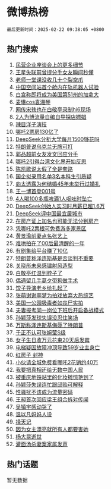 # 微博热榜

`最后更新时间：2025-02-22 09:38:05 +0800`

## 热门搜索

1. [民营企业座谈会上的更多细节](https://m.weibo.cn/search?containerid=100103type%3D1%26t%3D10%26q%3D%23%E6%B0%91%E8%90%A5%E4%BC%81%E4%B8%9A%E5%BA%A7%E8%B0%88%E4%BC%9A%E4%B8%8A%E7%9A%84%E6%9B%B4%E5%A4%9A%E7%BB%86%E8%8A%82%23&stream_entry_id=51&isnewpage=1&extparam=seat%3D1%26cate%3D10103%26filter_type%3Drealtimehot%26pos%3D0%26stream_entry_id%3D51%26c_type%3D51%26q%3D%2523%25E6%25B0%2591%25E8%2590%25A5%25E4%25BC%2581%25E4%25B8%259A%25E5%25BA%25A7%25E8%25B0%2588%25E4%25BC%259A%25E4%25B8%258A%25E7%259A%2584%25E6%259B%25B4%25E5%25A4%259A%25E7%25BB%2586%25E8%258A%2582%2523%26dgr%3D0%26display_time%3D1740188283%26pre_seqid%3D17401882836470208591122)
1. [王星失联前曾提分手女友瞬间秒懂](https://m.weibo.cn/search?containerid=100103type%3D1%26t%3D10%26q%3D%23%E7%8E%8B%E6%98%9F%E5%A4%B1%E8%81%94%E5%89%8D%E6%9B%BE%E6%8F%90%E5%88%86%E6%89%8B%E5%A5%B3%E5%8F%8B%E7%9E%AC%E9%97%B4%E7%A7%92%E6%87%82%23&stream_entry_id=31&isnewpage=1&extparam=seat%3D1%26band_rank%3D1%26lcate%3D5001%26flag%3D1%26filter_type%3Drealtimehot%26c_type%3D31%26q%3D%2523%25E7%258E%258B%25E6%2598%259F%25E5%25A4%25B1%25E8%2581%2594%25E5%2589%258D%25E6%259B%25BE%25E6%258F%2590%25E5%2588%2586%25E6%2589%258B%25E5%25A5%25B3%25E5%258F%258B%25E7%259E%25AC%25E9%2597%25B4%25E7%25A7%2592%25E6%2587%2582%2523%26dgr%3D0%26cate%3D5001%26realpos%3D1%26pos%3D0%26stream_entry_id%3D31%26display_time%3D1740188283%26pre_seqid%3D17401882836470208591122)
1. [老师一堂课没收几十个裂空爪](https://m.weibo.cn/search?containerid=100103type%3D1%26t%3D10%26q%3D%23%E8%80%81%E5%B8%88%E4%B8%80%E5%A0%82%E8%AF%BE%E6%B2%A1%E6%94%B6%E5%87%A0%E5%8D%81%E4%B8%AA%E8%A3%82%E7%A9%BA%E7%88%AA%23&stream_entry_id=31&isnewpage=1&extparam=seat%3D1%26band_rank%3D2%26lcate%3D5001%26flag%3D2%26filter_type%3Drealtimehot%26c_type%3D31%26q%3D%2523%25E8%2580%2581%25E5%25B8%2588%25E4%25B8%2580%25E5%25A0%2582%25E8%25AF%25BE%25E6%25B2%25A1%25E6%2594%25B6%25E5%2587%25A0%25E5%258D%2581%25E4%25B8%25AA%25E8%25A3%2582%25E7%25A9%25BA%25E7%2588%25AA%2523%26dgr%3D0%26cate%3D5001%26realpos%3D2%26pos%3D1%26stream_entry_id%3D31%26display_time%3D1740188283%26pre_seqid%3D17401882836470208591122)
1. [中国空间站首个舱内在轨机器人试验](https://m.weibo.cn/search?containerid=100103type%3D1%26t%3D10%26q%3D%23%E4%B8%AD%E5%9B%BD%E7%A9%BA%E9%97%B4%E7%AB%99%E9%A6%96%E4%B8%AA%E8%88%B1%E5%86%85%E5%9C%A8%E8%BD%A8%E6%9C%BA%E5%99%A8%E4%BA%BA%E8%AF%95%E9%AA%8C%23&stream_entry_id=31&isnewpage=1&extparam=seat%3D1%26band_rank%3D3%26lcate%3D5001%26flag%3D0%26filter_type%3Drealtimehot%26c_type%3D31%26q%3D%2523%25E4%25B8%25AD%25E5%259B%25BD%25E7%25A9%25BA%25E9%2597%25B4%25E7%25AB%2599%25E9%25A6%2596%25E4%25B8%25AA%25E8%2588%25B1%25E5%2586%2585%25E5%259C%25A8%25E8%25BD%25A8%25E6%259C%25BA%25E5%2599%25A8%25E4%25BA%25BA%25E8%25AF%2595%25E9%25AA%258C%2523%26dgr%3D0%26cate%3D5001%26realpos%3D3%26pos%3D2%26stream_entry_id%3D31%26display_time%3D1740188283%26pre_seqid%3D17401882836470208591122)
1. [白宫称即将成为美国第51州的加拿大](https://m.weibo.cn/search?containerid=100103type%3D1%26t%3D10%26q%3D%23%E7%99%BD%E5%AE%AB%E7%A7%B0%E5%8D%B3%E5%B0%86%E6%88%90%E4%B8%BA%E7%BE%8E%E5%9B%BD%E7%AC%AC51%E5%B7%9E%E7%9A%84%E5%8A%A0%E6%8B%BF%E5%A4%A7%23&stream_entry_id=31&isnewpage=1&extparam=seat%3D1%26band_rank%3D4%26lcate%3D5001%26flag%3D1%26filter_type%3Drealtimehot%26c_type%3D31%26q%3D%2523%25E7%2599%25BD%25E5%25AE%25AB%25E7%25A7%25B0%25E5%258D%25B3%25E5%25B0%2586%25E6%2588%2590%25E4%25B8%25BA%25E7%25BE%258E%25E5%259B%25BD%25E7%25AC%25AC51%25E5%25B7%259E%25E7%259A%2584%25E5%258A%25A0%25E6%258B%25BF%25E5%25A4%25A7%2523%26dgr%3D0%26cate%3D5001%26realpos%3D4%26pos%3D3%26stream_entry_id%3D31%26display_time%3D1740188283%26pre_seqid%3D17401882836470208591122)
1. [麦琳cos袁湘琴](https://m.weibo.cn/search?containerid=100103type%3D1%26t%3D10%26q%3D%23%E9%BA%A6%E7%90%B3cos%E8%A2%81%E6%B9%98%E7%90%B4%23&stream_entry_id=31&isnewpage=1&extparam=seat%3D1%26band_rank%3D5%26lcate%3D5001%26flag%3D1%26filter_type%3Drealtimehot%26c_type%3D31%26q%3D%2523%25E9%25BA%25A6%25E7%2590%25B3cos%25E8%25A2%2581%25E6%25B9%2598%25E7%2590%25B4%2523%26dgr%3D0%26cate%3D5001%26realpos%3D5%26pos%3D4%26stream_entry_id%3D31%26display_time%3D1740188283%26pre_seqid%3D17401882836470208591122)
1. [网传宋轶也在白敬亭录制hi6现场](https://m.weibo.cn/search?containerid=100103type%3D1%26t%3D10%26q%3D%23%E7%BD%91%E4%BC%A0%E5%AE%8B%E8%BD%B6%E4%B9%9F%E5%9C%A8%E7%99%BD%E6%95%AC%E4%BA%AD%E5%BD%95%E5%88%B6hi6%E7%8E%B0%E5%9C%BA%23&stream_entry_id=31&isnewpage=1&extparam=seat%3D1%26band_rank%3D6%26lcate%3D5001%26flag%3D1%26filter_type%3Drealtimehot%26c_type%3D31%26q%3D%2523%25E7%25BD%2591%25E4%25BC%25A0%25E5%25AE%258B%25E8%25BD%25B6%25E4%25B9%259F%25E5%259C%25A8%25E7%2599%25BD%25E6%2595%25AC%25E4%25BA%25AD%25E5%25BD%2595%25E5%2588%25B6hi6%25E7%258E%25B0%25E5%259C%25BA%2523%26dgr%3D0%26cate%3D5001%26realpos%3D6%26pos%3D5%26stream_entry_id%3D31%26display_time%3D1740188283%26pre_seqid%3D17401882836470208591122)
1. [2人为博流量自编自导探店嫖娼](https://m.weibo.cn/search?containerid=100103type%3D1%26t%3D10%26q%3D%232%E4%BA%BA%E4%B8%BA%E5%8D%9A%E6%B5%81%E9%87%8F%E8%87%AA%E7%BC%96%E8%87%AA%E5%AF%BC%E6%8E%A2%E5%BA%97%E5%AB%96%E5%A8%BC%23&stream_entry_id=31&isnewpage=1&extparam=seat%3D1%26band_rank%3D7%26lcate%3D5001%26filter_type%3Drealtimehot%26is_ad_pos%3D1%26c_type%3D31%26q%3D%25232%25E4%25BA%25BA%25E4%25B8%25BA%25E5%258D%259A%25E6%25B5%2581%25E9%2587%258F%25E8%2587%25AA%25E7%25BC%2596%25E8%2587%25AA%25E5%25AF%25BC%25E6%258E%25A2%25E5%25BA%2597%25E5%25AB%2596%25E5%25A8%25BC%2523%26dgr%3D0%26cate%3D5001%26adid%3D276412%26pos%3D6%26stream_entry_id%3D31%26display_time%3D1740188283%26pre_seqid%3D17401882836470208591122)
1. [辣目洋子演技](https://m.weibo.cn/search?containerid=100103type%3D1%26t%3D10%26q%3D%E8%BE%A3%E7%9B%AE%E6%B4%8B%E5%AD%90%E6%BC%94%E6%8A%80&stream_entry_id=31&isnewpage=1&extparam=seat%3D1%26band_rank%3D7%26lcate%3D5001%26flag%3D0%26filter_type%3Drealtimehot%26c_type%3D31%26q%3D%25E8%25BE%25A3%25E7%259B%25AE%25E6%25B4%258B%25E5%25AD%2590%25E6%25BC%2594%25E6%258A%2580%26dgr%3D0%26cate%3D5001%26realpos%3D7%26pos%3D7%26stream_entry_id%3D31%26display_time%3D1740188283%26pre_seqid%3D17401882836470208591122)
1. [哪吒2票房130亿了](https://m.weibo.cn/search?containerid=100103type%3D1%26t%3D10%26q%3D%23%E5%93%AA%E5%90%922%E7%A5%A8%E6%88%BF130%E4%BA%BF%E4%BA%86%23&stream_entry_id=31&isnewpage=1&extparam=seat%3D1%26band_rank%3D8%26lcate%3D5001%26flag%3D1%26filter_type%3Drealtimehot%26c_type%3D31%26q%3D%2523%25E5%2593%25AA%25E5%2590%25922%25E7%25A5%25A8%25E6%2588%25BF130%25E4%25BA%25BF%25E4%25BA%2586%2523%26dgr%3D0%26cate%3D5001%26realpos%3D8%26pos%3D8%26stream_entry_id%3D31%26display_time%3D1740188283%26pre_seqid%3D17401882836470208591122)
1. [DeepSeek分析大学每月1500够花吗](https://m.weibo.cn/search?containerid=100103type%3D1%26t%3D10%26q%3D%23DeepSeek%E5%88%86%E6%9E%90%E5%A4%A7%E5%AD%A6%E6%AF%8F%E6%9C%881500%E5%A4%9F%E8%8A%B1%E5%90%97%23&stream_entry_id=31&isnewpage=1&extparam=seat%3D1%26band_rank%3D9%26lcate%3D5001%26flag%3D0%26filter_type%3Drealtimehot%26c_type%3D31%26q%3D%2523DeepSeek%25E5%2588%2586%25E6%259E%2590%25E5%25A4%25A7%25E5%25AD%25A6%25E6%25AF%258F%25E6%259C%25881500%25E5%25A4%259F%25E8%258A%25B1%25E5%2590%2597%2523%26dgr%3D0%26cate%3D5001%26realpos%3D9%26pos%3D9%26stream_entry_id%3D31%26display_time%3D1740188283%26pre_seqid%3D17401882836470208591122)
1. [特朗普说乌克兰无牌可打](https://m.weibo.cn/search?containerid=100103type%3D1%26t%3D10%26q%3D%23%E7%89%B9%E6%9C%97%E6%99%AE%E8%AF%B4%E4%B9%8C%E5%85%8B%E5%85%B0%E6%97%A0%E7%89%8C%E5%8F%AF%E6%89%93%23&stream_entry_id=31&isnewpage=1&extparam=seat%3D1%26band_rank%3D10%26lcate%3D5001%26flag%3D1%26filter_type%3Drealtimehot%26c_type%3D31%26q%3D%2523%25E7%2589%25B9%25E6%259C%2597%25E6%2599%25AE%25E8%25AF%25B4%25E4%25B9%258C%25E5%2585%258B%25E5%2585%25B0%25E6%2597%25A0%25E7%2589%258C%25E5%258F%25AF%25E6%2589%2593%2523%26dgr%3D0%26cate%3D5001%26realpos%3D10%26pos%3D10%26stream_entry_id%3D31%26display_time%3D1740188283%26pre_seqid%3D17401882836470208591122)
1. [郭品超前女友发文回应分手](https://m.weibo.cn/search?containerid=100103type%3D1%26t%3D10%26q%3D%23%E9%83%AD%E5%93%81%E8%B6%85%E5%89%8D%E5%A5%B3%E5%8F%8B%E5%8F%91%E6%96%87%E5%9B%9E%E5%BA%94%E5%88%86%E6%89%8B%23&stream_entry_id=31&isnewpage=1&extparam=seat%3D1%26band_rank%3D11%26lcate%3D5001%26flag%3D1%26filter_type%3Drealtimehot%26c_type%3D31%26q%3D%2523%25E9%2583%25AD%25E5%2593%2581%25E8%25B6%2585%25E5%2589%258D%25E5%25A5%25B3%25E5%258F%258B%25E5%258F%2591%25E6%2596%2587%25E5%259B%259E%25E5%25BA%2594%25E5%2588%2586%25E6%2589%258B%2523%26dgr%3D0%26cate%3D5001%26realpos%3D11%26pos%3D11%26stream_entry_id%3D31%26display_time%3D1740188283%26pre_seqid%3D17401882836470208591122)
1. [哪吒2引得台湾文化界开始反思](https://m.weibo.cn/search?containerid=100103type%3D1%26t%3D10%26q%3D%23%E5%93%AA%E5%90%922%E5%BC%95%E5%BE%97%E5%8F%B0%E6%B9%BE%E6%96%87%E5%8C%96%E7%95%8C%E5%BC%80%E5%A7%8B%E5%8F%8D%E6%80%9D%23&stream_entry_id=31&isnewpage=1&extparam=seat%3D1%26band_rank%3D12%26lcate%3D5001%26flag%3D0%26filter_type%3Drealtimehot%26c_type%3D31%26q%3D%2523%25E5%2593%25AA%25E5%2590%25922%25E5%25BC%2595%25E5%25BE%2597%25E5%258F%25B0%25E6%25B9%25BE%25E6%2596%2587%25E5%258C%2596%25E7%2595%258C%25E5%25BC%2580%25E5%25A7%258B%25E5%258F%258D%25E6%2580%259D%2523%26dgr%3D0%26cate%3D5001%26realpos%3D12%26pos%3D12%26stream_entry_id%3D31%26display_time%3D1740188283%26pre_seqid%3D17401882836470208591122)
1. [陈凯歌说太假了全是套路](https://m.weibo.cn/search?containerid=100103type%3D1%26t%3D10%26q%3D%E9%99%88%E5%87%AF%E6%AD%8C%E8%AF%B4%E5%A4%AA%E5%81%87%E4%BA%86%E5%85%A8%E6%98%AF%E5%A5%97%E8%B7%AF&stream_entry_id=31&isnewpage=1&extparam=seat%3D1%26band_rank%3D13%26lcate%3D5001%26flag%3D2%26filter_type%3Drealtimehot%26c_type%3D31%26q%3D%25E9%2599%2588%25E5%2587%25AF%25E6%25AD%258C%25E8%25AF%25B4%25E5%25A4%25AA%25E5%2581%2587%25E4%25BA%2586%25E5%2585%25A8%25E6%2598%25AF%25E5%25A5%2597%25E8%25B7%25AF%26dgr%3D0%26cate%3D5001%26realpos%3D13%26pos%3D13%26stream_entry_id%3D31%26display_time%3D1740188283%26pre_seqid%3D17401882836470208591122)
1. [国企拟录用名单3名本科生引质疑](https://m.weibo.cn/search?containerid=100103type%3D1%26t%3D10%26q%3D%23%E5%9B%BD%E4%BC%81%E6%8B%9F%E5%BD%95%E7%94%A8%E5%90%8D%E5%8D%953%E5%90%8D%E6%9C%AC%E7%A7%91%E7%94%9F%E5%BC%95%E8%B4%A8%E7%96%91%23&stream_entry_id=31&isnewpage=1&extparam=seat%3D1%26band_rank%3D14%26lcate%3D5001%26flag%3D0%26filter_type%3Drealtimehot%26c_type%3D31%26q%3D%2523%25E5%259B%25BD%25E4%25BC%2581%25E6%258B%259F%25E5%25BD%2595%25E7%2594%25A8%25E5%2590%258D%25E5%258D%25953%25E5%2590%258D%25E6%259C%25AC%25E7%25A7%2591%25E7%2594%259F%25E5%25BC%2595%25E8%25B4%25A8%25E7%2596%2591%2523%26dgr%3D0%26cate%3D5001%26realpos%3D14%26pos%3D14%26stream_entry_id%3D31%26display_time%3D1740188283%26pre_seqid%3D17401882836470208591122)
1. [向太透露为何结婚45年未举行过婚礼](https://m.weibo.cn/search?containerid=100103type%3D1%26t%3D10%26q%3D%23%E5%90%91%E5%A4%AA%E9%80%8F%E9%9C%B2%E4%B8%BA%E4%BD%95%E7%BB%93%E5%A9%9A45%E5%B9%B4%E6%9C%AA%E4%B8%BE%E8%A1%8C%E8%BF%87%E5%A9%9A%E7%A4%BC%23&stream_entry_id=31&isnewpage=1&extparam=seat%3D1%26band_rank%3D15%26lcate%3D5001%26flag%3D1%26filter_type%3Drealtimehot%26c_type%3D31%26q%3D%2523%25E5%2590%2591%25E5%25A4%25AA%25E9%2580%258F%25E9%259C%25B2%25E4%25B8%25BA%25E4%25BD%2595%25E7%25BB%2593%25E5%25A9%259A45%25E5%25B9%25B4%25E6%259C%25AA%25E4%25B8%25BE%25E8%25A1%258C%25E8%25BF%2587%25E5%25A9%259A%25E7%25A4%25BC%2523%26dgr%3D0%26cate%3D5001%26realpos%3D15%26pos%3D15%26stream_entry_id%3D31%26display_time%3D1740188283%26pre_seqid%3D17401882836470208591122)
1. [王一博首登001号](https://m.weibo.cn/search?containerid=100103type%3D1%26t%3D10%26q%3D%23%E7%8E%8B%E4%B8%80%E5%8D%9A%E9%A6%96%E7%99%BB001%E5%8F%B7%23&stream_entry_id=31&isnewpage=1&extparam=seat%3D1%26band_rank%3D16%26lcate%3D5001%26flag%3D1%26filter_type%3Drealtimehot%26c_type%3D31%26q%3D%2523%25E7%258E%258B%25E4%25B8%2580%25E5%258D%259A%25E9%25A6%2596%25E7%2599%25BB001%25E5%258F%25B7%2523%26dgr%3D0%26cate%3D5001%26realpos%3D16%26pos%3D16%26stream_entry_id%3D31%26display_time%3D1740188283%26pre_seqid%3D17401882836470208591122)
1. [4人喝100多瓶啤酒1人呕吐时坠亡](https://m.weibo.cn/search?containerid=100103type%3D1%26t%3D10%26q%3D%234%E4%BA%BA%E5%96%9D100%E5%A4%9A%E7%93%B6%E5%95%A4%E9%85%921%E4%BA%BA%E5%91%95%E5%90%90%E6%97%B6%E5%9D%A0%E4%BA%A1%23&stream_entry_id=31&isnewpage=1&extparam=seat%3D1%26band_rank%3D17%26lcate%3D5001%26flag%3D0%26filter_type%3Drealtimehot%26c_type%3D31%26q%3D%25234%25E4%25BA%25BA%25E5%2596%259D100%25E5%25A4%259A%25E7%2593%25B6%25E5%2595%25A4%25E9%2585%25921%25E4%25BA%25BA%25E5%2591%2595%25E5%2590%2590%25E6%2597%25B6%25E5%259D%25A0%25E4%25BA%25A1%2523%26dgr%3D0%26cate%3D5001%26realpos%3D17%26pos%3D17%26stream_entry_id%3D31%26display_time%3D1740188283%26pre_seqid%3D17401882836470208591122)
1. [DeepSeek创始人实习时月薪已超1.6万](https://m.weibo.cn/search?containerid=100103type%3D1%26t%3D10%26q%3D%23DeepSeek%E5%88%9B%E5%A7%8B%E4%BA%BA%E5%AE%9E%E4%B9%A0%E6%97%B6%E6%9C%88%E8%96%AA%E5%B7%B2%E8%B6%851.6%E4%B8%87%23&stream_entry_id=31&isnewpage=1&extparam=seat%3D1%26band_rank%3D18%26lcate%3D5001%26flag%3D1%26filter_type%3Drealtimehot%26c_type%3D31%26q%3D%2523DeepSeek%25E5%2588%259B%25E5%25A7%258B%25E4%25BA%25BA%25E5%25AE%259E%25E4%25B9%25A0%25E6%2597%25B6%25E6%259C%2588%25E8%2596%25AA%25E5%25B7%25B2%25E8%25B6%25851.6%25E4%25B8%2587%2523%26dgr%3D0%26cate%3D5001%26realpos%3D18%26pos%3D18%26stream_entry_id%3D31%26display_time%3D1740188283%26pre_seqid%3D17401882836470208591122)
1. [DeepSeek评中国最宜居城市](https://m.weibo.cn/search?containerid=100103type%3D1%26t%3D10%26q%3D%23DeepSeek%E8%AF%84%E4%B8%AD%E5%9B%BD%E6%9C%80%E5%AE%9C%E5%B1%85%E5%9F%8E%E5%B8%82%23&stream_entry_id=31&isnewpage=1&extparam=seat%3D1%26band_rank%3D19%26lcate%3D5001%26flag%3D0%26filter_type%3Drealtimehot%26c_type%3D31%26q%3D%2523DeepSeek%25E8%25AF%2584%25E4%25B8%25AD%25E5%259B%25BD%25E6%259C%2580%25E5%25AE%259C%25E5%25B1%2585%25E5%259F%258E%25E5%25B8%2582%2523%26dgr%3D0%26cate%3D5001%26realpos%3D19%26pos%3D19%26stream_entry_id%3D31%26display_time%3D1740188283%26pre_seqid%3D17401882836470208591122)
1. [在房产证上加名也可能无法分到房产](https://m.weibo.cn/search?containerid=100103type%3D1%26t%3D10%26q%3D%23%E5%9C%A8%E6%88%BF%E4%BA%A7%E8%AF%81%E4%B8%8A%E5%8A%A0%E5%90%8D%E4%B9%9F%E5%8F%AF%E8%83%BD%E6%97%A0%E6%B3%95%E5%88%86%E5%88%B0%E6%88%BF%E4%BA%A7%23&stream_entry_id=31&isnewpage=1&extparam=seat%3D1%26band_rank%3D20%26lcate%3D5001%26flag%3D0%26filter_type%3Drealtimehot%26c_type%3D31%26q%3D%2523%25E5%259C%25A8%25E6%2588%25BF%25E4%25BA%25A7%25E8%25AF%2581%25E4%25B8%258A%25E5%258A%25A0%25E5%2590%258D%25E4%25B9%259F%25E5%258F%25AF%25E8%2583%25BD%25E6%2597%25A0%25E6%25B3%2595%25E5%2588%2586%25E5%2588%25B0%25E6%2588%25BF%25E4%25BA%25A7%2523%26dgr%3D0%26cate%3D5001%26realpos%3D20%26pos%3D20%26stream_entry_id%3D31%26display_time%3D1740188283%26pre_seqid%3D17401882836470208591122)
1. [凭哪吒2票根可免费游多家景区](https://m.weibo.cn/search?containerid=100103type%3D1%26t%3D10%26q%3D%23%E5%87%AD%E5%93%AA%E5%90%922%E7%A5%A8%E6%A0%B9%E5%8F%AF%E5%85%8D%E8%B4%B9%E6%B8%B8%E5%A4%9A%E5%AE%B6%E6%99%AF%E5%8C%BA%23&stream_entry_id=31&isnewpage=1&extparam=seat%3D1%26band_rank%3D21%26lcate%3D5001%26flag%3D0%26filter_type%3Drealtimehot%26c_type%3D31%26q%3D%2523%25E5%2587%25AD%25E5%2593%25AA%25E5%2590%25922%25E7%25A5%25A8%25E6%25A0%25B9%25E5%258F%25AF%25E5%2585%258D%25E8%25B4%25B9%25E6%25B8%25B8%25E5%25A4%259A%25E5%25AE%25B6%25E6%2599%25AF%25E5%258C%25BA%2523%26dgr%3D0%26cate%3D5001%26realpos%3D21%26pos%3D21%26stream_entry_id%3D31%26display_time%3D1740188283%26pre_seqid%3D17401882836470208591122)
1. [黄景瑜前妻点名张艺上](https://m.weibo.cn/search?containerid=100103type%3D1%26t%3D10%26q%3D%23%E9%BB%84%E6%99%AF%E7%91%9C%E5%89%8D%E5%A6%BB%E7%82%B9%E5%90%8D%E5%BC%A0%E8%89%BA%E4%B8%8A%23&stream_entry_id=31&isnewpage=1&extparam=seat%3D1%26band_rank%3D22%26lcate%3D5001%26flag%3D0%26filter_type%3Drealtimehot%26c_type%3D31%26q%3D%2523%25E9%25BB%2584%25E6%2599%25AF%25E7%2591%259C%25E5%2589%258D%25E5%25A6%25BB%25E7%2582%25B9%25E5%2590%258D%25E5%25BC%25A0%25E8%2589%25BA%25E4%25B8%258A%2523%26dgr%3D0%26cate%3D5001%26realpos%3D22%26pos%3D22%26stream_entry_id%3D31%26display_time%3D1740188283%26pre_seqid%3D17401882836470208591122)
1. [难哄拍在了00后最清醒的一年](https://m.weibo.cn/search?containerid=100103type%3D1%26t%3D10%26q%3D%E9%9A%BE%E5%93%84%E6%8B%8D%E5%9C%A8%E4%BA%8600%E5%90%8E%E6%9C%80%E6%B8%85%E9%86%92%E7%9A%84%E4%B8%80%E5%B9%B4&stream_entry_id=31&isnewpage=1&extparam=seat%3D1%26band_rank%3D23%26lcate%3D5001%26flag%3D0%26filter_type%3Drealtimehot%26c_type%3D31%26q%3D%25E9%259A%25BE%25E5%2593%2584%25E6%258B%258D%25E5%259C%25A8%25E4%25BA%258600%25E5%2590%258E%25E6%259C%2580%25E6%25B8%2585%25E9%2586%2592%25E7%259A%2584%25E4%25B8%2580%25E5%25B9%25B4%26dgr%3D0%26cate%3D5001%26realpos%3D23%26pos%3D23%26stream_entry_id%3D31%26display_time%3D1740188283%26pre_seqid%3D17401882836470208591122)
1. [有剧集给平台赚了10亿](https://m.weibo.cn/search?containerid=100103type%3D1%26t%3D10%26q%3D%23%E6%9C%89%E5%89%A7%E9%9B%86%E7%BB%99%E5%B9%B3%E5%8F%B0%E8%B5%9A%E4%BA%8610%E4%BA%BF%23&stream_entry_id=31&isnewpage=1&extparam=seat%3D1%26band_rank%3D24%26lcate%3D5001%26flag%3D1%26filter_type%3Drealtimehot%26c_type%3D31%26q%3D%2523%25E6%259C%2589%25E5%2589%25A7%25E9%259B%2586%25E7%25BB%2599%25E5%25B9%25B3%25E5%258F%25B0%25E8%25B5%259A%25E4%25BA%258610%25E4%25BA%25BF%2523%26dgr%3D0%26cate%3D5001%26realpos%3D24%26pos%3D24%26stream_entry_id%3D31%26display_time%3D1740188283%26pre_seqid%3D17401882836470208591122)
1. [特朗普称泽连斯基是否谈判不重要](https://m.weibo.cn/search?containerid=100103type%3D1%26t%3D10%26q%3D%23%E7%89%B9%E6%9C%97%E6%99%AE%E7%A7%B0%E6%B3%BD%E8%BF%9E%E6%96%AF%E5%9F%BA%E6%98%AF%E5%90%A6%E8%B0%88%E5%88%A4%E4%B8%8D%E9%87%8D%E8%A6%81%23&stream_entry_id=31&isnewpage=1&extparam=seat%3D1%26band_rank%3D25%26lcate%3D5001%26flag%3D1%26filter_type%3Drealtimehot%26c_type%3D31%26q%3D%2523%25E7%2589%25B9%25E6%259C%2597%25E6%2599%25AE%25E7%25A7%25B0%25E6%25B3%25BD%25E8%25BF%259E%25E6%2596%25AF%25E5%259F%25BA%25E6%2598%25AF%25E5%2590%25A6%25E8%25B0%2588%25E5%2588%25A4%25E4%25B8%258D%25E9%2587%258D%25E8%25A6%2581%2523%26dgr%3D0%26cate%3D5001%26realpos%3D25%26pos%3D25%26stream_entry_id%3D31%26display_time%3D1740188283%26pre_seqid%3D17401882836470208591122)
1. [关晓彤未来感镭射风造型](https://m.weibo.cn/search?containerid=100103type%3D1%26t%3D10%26q%3D%23%E5%85%B3%E6%99%93%E5%BD%A4%E6%9C%AA%E6%9D%A5%E6%84%9F%E9%95%AD%E5%B0%84%E9%A3%8E%E9%80%A0%E5%9E%8B%23&stream_entry_id=31&isnewpage=1&extparam=seat%3D1%26band_rank%3D26%26lcate%3D5001%26flag%3D0%26filter_type%3Drealtimehot%26c_type%3D31%26q%3D%2523%25E5%2585%25B3%25E6%2599%2593%25E5%25BD%25A4%25E6%259C%25AA%25E6%259D%25A5%25E6%2584%259F%25E9%2595%25AD%25E5%25B0%2584%25E9%25A3%258E%25E9%2580%25A0%25E5%259E%258B%2523%26dgr%3D0%26cate%3D5001%26realpos%3D26%26pos%3D26%26stream_entry_id%3D31%26display_time%3D1740188283%26pre_seqid%3D17401882836470208591122)
1. [白敬亭红温到脖子了](https://m.weibo.cn/search?containerid=100103type%3D1%26t%3D10%26q%3D%E7%99%BD%E6%95%AC%E4%BA%AD%E7%BA%A2%E6%B8%A9%E5%88%B0%E8%84%96%E5%AD%90%E4%BA%86&stream_entry_id=31&isnewpage=1&extparam=seat%3D1%26band_rank%3D27%26lcate%3D5001%26flag%3D0%26filter_type%3Drealtimehot%26c_type%3D31%26q%3D%25E7%2599%25BD%25E6%2595%25AC%25E4%25BA%25AD%25E7%25BA%25A2%25E6%25B8%25A9%25E5%2588%25B0%25E8%2584%2596%25E5%25AD%2590%25E4%25BA%2586%26dgr%3D0%26cate%3D5001%26realpos%3D27%26pos%3D27%26stream_entry_id%3D31%26display_time%3D1740188283%26pre_seqid%3D17401882836470208591122)
1. [偶遇留几手葛夕带狗做手术](https://m.weibo.cn/search?containerid=100103type%3D1%26t%3D10%26q%3D%23%E5%81%B6%E9%81%87%E7%95%99%E5%87%A0%E6%89%8B%E8%91%9B%E5%A4%95%E5%B8%A6%E7%8B%97%E5%81%9A%E6%89%8B%E6%9C%AF%23&stream_entry_id=31&isnewpage=1&extparam=seat%3D1%26band_rank%3D28%26lcate%3D5001%26flag%3D0%26filter_type%3Drealtimehot%26c_type%3D31%26q%3D%2523%25E5%2581%25B6%25E9%2581%2587%25E7%2595%2599%25E5%2587%25A0%25E6%2589%258B%25E8%2591%259B%25E5%25A4%2595%25E5%25B8%25A6%25E7%258B%2597%25E5%2581%259A%25E6%2589%258B%25E6%259C%25AF%2523%26dgr%3D0%26cate%3D5001%26realpos%3D28%26pos%3D28%26stream_entry_id%3D31%26display_time%3D1740188283%26pre_seqid%3D17401882836470208591122)
1. [饺子导演老乡给扎起了](https://m.weibo.cn/search?containerid=100103type%3D1%26t%3D10%26q%3D%23%E9%A5%BA%E5%AD%90%E5%AF%BC%E6%BC%94%E8%80%81%E4%B9%A1%E7%BB%99%E6%89%8E%E8%B5%B7%E4%BA%86%23&stream_entry_id=31&isnewpage=1&extparam=seat%3D1%26band_rank%3D29%26lcate%3D5001%26flag%3D1%26filter_type%3Drealtimehot%26c_type%3D31%26q%3D%2523%25E9%25A5%25BA%25E5%25AD%2590%25E5%25AF%25BC%25E6%25BC%2594%25E8%2580%2581%25E4%25B9%25A1%25E7%25BB%2599%25E6%2589%258E%25E8%25B5%25B7%25E4%25BA%2586%2523%26dgr%3D0%26cate%3D5001%26realpos%3D29%26pos%3D29%26stream_entry_id%3D31%26display_time%3D1740188283%26pre_seqid%3D17401882836470208591122)
1. [张萌谢谢李梦为拍戏放弃大热综艺](https://m.weibo.cn/search?containerid=100103type%3D1%26t%3D10%26q%3D%23%E5%BC%A0%E8%90%8C%E8%B0%A2%E8%B0%A2%E6%9D%8E%E6%A2%A6%E4%B8%BA%E6%8B%8D%E6%88%8F%E6%94%BE%E5%BC%83%E5%A4%A7%E7%83%AD%E7%BB%BC%E8%89%BA%23&stream_entry_id=31&isnewpage=1&extparam=seat%3D1%26band_rank%3D30%26lcate%3D5001%26flag%3D1%26filter_type%3Drealtimehot%26c_type%3D31%26q%3D%2523%25E5%25BC%25A0%25E8%2590%258C%25E8%25B0%25A2%25E8%25B0%25A2%25E6%259D%258E%25E6%25A2%25A6%25E4%25B8%25BA%25E6%258B%258D%25E6%2588%258F%25E6%2594%25BE%25E5%25BC%2583%25E5%25A4%25A7%25E7%2583%25AD%25E7%25BB%25BC%25E8%2589%25BA%2523%26dgr%3D0%26cate%3D5001%26realpos%3D30%26pos%3D30%26stream_entry_id%3D31%26display_time%3D1740188283%26pre_seqid%3D17401882836470208591122)
1. [美国一公园吸毒者如丧尸实拍](https://m.weibo.cn/search?containerid=100103type%3D1%26t%3D10%26q%3D%23%E7%BE%8E%E5%9B%BD%E4%B8%80%E5%85%AC%E5%9B%AD%E5%90%B8%E6%AF%92%E8%80%85%E5%A6%82%E4%B8%A7%E5%B0%B8%E5%AE%9E%E6%8B%8D%23&stream_entry_id=31&isnewpage=1&extparam=seat%3D1%26band_rank%3D31%26lcate%3D5001%26flag%3D1%26filter_type%3Drealtimehot%26c_type%3D31%26q%3D%2523%25E7%25BE%258E%25E5%259B%25BD%25E4%25B8%2580%25E5%2585%25AC%25E5%259B%25AD%25E5%2590%25B8%25E6%25AF%2592%25E8%2580%2585%25E5%25A6%2582%25E4%25B8%25A7%25E5%25B0%25B8%25E5%25AE%259E%25E6%258B%258D%2523%26dgr%3D0%26cate%3D5001%26realpos%3D31%26pos%3D31%26stream_entry_id%3D31%26display_time%3D1740188283%26pre_seqid%3D17401882836470208591122)
1. [夫妻报考同一岗位下班后开启备战模式](https://m.weibo.cn/search?containerid=100103type%3D1%26t%3D10%26q%3D%23%E5%A4%AB%E5%A6%BB%E6%8A%A5%E8%80%83%E5%90%8C%E4%B8%80%E5%B2%97%E4%BD%8D%E4%B8%8B%E7%8F%AD%E5%90%8E%E5%BC%80%E5%90%AF%E5%A4%87%E6%88%98%E6%A8%A1%E5%BC%8F%23&stream_entry_id=31&isnewpage=1&extparam=seat%3D1%26band_rank%3D32%26lcate%3D5001%26flag%3D1%26filter_type%3Drealtimehot%26c_type%3D31%26q%3D%2523%25E5%25A4%25AB%25E5%25A6%25BB%25E6%258A%25A5%25E8%2580%2583%25E5%2590%258C%25E4%25B8%2580%25E5%25B2%2597%25E4%25BD%258D%25E4%25B8%258B%25E7%258F%25AD%25E5%2590%258E%25E5%25BC%2580%25E5%2590%25AF%25E5%25A4%2587%25E6%2588%2598%25E6%25A8%25A1%25E5%25BC%258F%2523%26dgr%3D0%26cate%3D5001%26realpos%3D32%26pos%3D32%26stream_entry_id%3D31%26display_time%3D1740188283%26pre_seqid%3D17401882836470208591122)
1. [孙颖莎发球失误没忍住笑场](https://m.weibo.cn/search?containerid=100103type%3D1%26t%3D10%26q%3D%23%E5%AD%99%E9%A2%96%E8%8E%8E%E5%8F%91%E7%90%83%E5%A4%B1%E8%AF%AF%E6%B2%A1%E5%BF%8D%E4%BD%8F%E7%AC%91%E5%9C%BA%23&stream_entry_id=31&isnewpage=1&extparam=seat%3D1%26band_rank%3D33%26lcate%3D5001%26flag%3D0%26filter_type%3Drealtimehot%26c_type%3D31%26q%3D%2523%25E5%25AD%2599%25E9%25A2%2596%25E8%258E%258E%25E5%258F%2591%25E7%2590%2583%25E5%25A4%25B1%25E8%25AF%25AF%25E6%25B2%25A1%25E5%25BF%258D%25E4%25BD%258F%25E7%25AC%2591%25E5%259C%25BA%2523%26dgr%3D0%26cate%3D5001%26realpos%3D33%26pos%3D33%26stream_entry_id%3D31%26display_time%3D1740188283%26pre_seqid%3D17401882836470208591122)
1. [万斯称泽连斯基侮辱了特朗普](https://m.weibo.cn/search?containerid=100103type%3D1%26t%3D10%26q%3D%23%E4%B8%87%E6%96%AF%E7%A7%B0%E6%B3%BD%E8%BF%9E%E6%96%AF%E5%9F%BA%E4%BE%AE%E8%BE%B1%E4%BA%86%E7%89%B9%E6%9C%97%E6%99%AE%23&stream_entry_id=31&isnewpage=1&extparam=seat%3D1%26band_rank%3D34%26lcate%3D5001%26flag%3D0%26filter_type%3Drealtimehot%26c_type%3D31%26q%3D%2523%25E4%25B8%2587%25E6%2596%25AF%25E7%25A7%25B0%25E6%25B3%25BD%25E8%25BF%259E%25E6%2596%25AF%25E5%259F%25BA%25E4%25BE%25AE%25E8%25BE%25B1%25E4%25BA%2586%25E7%2589%25B9%25E6%259C%2597%25E6%2599%25AE%2523%26dgr%3D0%26cate%3D5001%26realpos%3D34%26pos%3D34%26stream_entry_id%3D31%26display_time%3D1740188283%26pre_seqid%3D17401882836470208591122)
1. [于正不认可张婉莹S级](https://m.weibo.cn/search?containerid=100103type%3D1%26t%3D10%26q%3D%23%E4%BA%8E%E6%AD%A3%E4%B8%8D%E8%AE%A4%E5%8F%AF%E5%BC%A0%E5%A9%89%E8%8E%B9S%E7%BA%A7%23&stream_entry_id=31&isnewpage=1&extparam=seat%3D1%26band_rank%3D35%26lcate%3D5001%26flag%3D0%26filter_type%3Drealtimehot%26c_type%3D31%26q%3D%2523%25E4%25BA%258E%25E6%25AD%25A3%25E4%25B8%258D%25E8%25AE%25A4%25E5%258F%25AF%25E5%25BC%25A0%25E5%25A9%2589%25E8%258E%25B9S%25E7%25BA%25A7%2523%26dgr%3D0%26cate%3D5001%26realpos%3D35%26pos%3D35%26stream_entry_id%3D31%26display_time%3D1740188283%26pre_seqid%3D17401882836470208591122)
1. [女子生日收万元花束20天后发霉](https://m.weibo.cn/search?containerid=100103type%3D1%26t%3D10%26q%3D%23%E5%A5%B3%E5%AD%90%E7%94%9F%E6%97%A5%E6%94%B6%E4%B8%87%E5%85%83%E8%8A%B1%E6%9D%9F20%E5%A4%A9%E5%90%8E%E5%8F%91%E9%9C%89%23&stream_entry_id=31&isnewpage=1&extparam=seat%3D1%26band_rank%3D36%26lcate%3D5001%26flag%3D1%26filter_type%3Drealtimehot%26c_type%3D31%26q%3D%2523%25E5%25A5%25B3%25E5%25AD%2590%25E7%2594%259F%25E6%2597%25A5%25E6%2594%25B6%25E4%25B8%2587%25E5%2585%2583%25E8%258A%25B1%25E6%259D%259F20%25E5%25A4%25A9%25E5%2590%258E%25E5%258F%2591%25E9%259C%2589%2523%26dgr%3D0%26cate%3D5001%26realpos%3D36%26pos%3D36%26stream_entry_id%3D31%26display_time%3D1740188283%26pre_seqid%3D17401882836470208591122)
1. [电梯疑因故障冲顶导致59岁业主身亡](https://m.weibo.cn/search?containerid=100103type%3D1%26t%3D10%26q%3D%23%E7%94%B5%E6%A2%AF%E7%96%91%E5%9B%A0%E6%95%85%E9%9A%9C%E5%86%B2%E9%A1%B6%E5%AF%BC%E8%87%B459%E5%B2%81%E4%B8%9A%E4%B8%BB%E8%BA%AB%E4%BA%A1%23&stream_entry_id=31&isnewpage=1&extparam=seat%3D1%26band_rank%3D37%26lcate%3D5001%26flag%3D0%26filter_type%3Drealtimehot%26c_type%3D31%26q%3D%2523%25E7%2594%25B5%25E6%25A2%25AF%25E7%2596%2591%25E5%259B%25A0%25E6%2595%2585%25E9%259A%259C%25E5%2586%25B2%25E9%25A1%25B6%25E5%25AF%25BC%25E8%2587%25B459%25E5%25B2%2581%25E4%25B8%259A%25E4%25B8%25BB%25E8%25BA%25AB%25E4%25BA%25A1%2523%26dgr%3D0%26cate%3D5001%26realpos%3D37%26pos%3D37%26stream_entry_id%3D31%26display_time%3D1740188283%26pre_seqid%3D17401882836470208591122)
1. [红房子 封神](https://m.weibo.cn/search?containerid=100103type%3D1%26t%3D10%26q%3D%E7%BA%A2%E6%88%BF%E5%AD%90+%E5%B0%81%E7%A5%9E&stream_entry_id=31&isnewpage=1&extparam=seat%3D1%26band_rank%3D38%26lcate%3D5001%26flag%3D1%26filter_type%3Drealtimehot%26c_type%3D31%26q%3D%25E7%25BA%25A2%25E6%2588%25BF%25E5%25AD%2590%2520%25E5%25B0%2581%25E7%25A5%259E%26dgr%3D0%26cate%3D5001%26realpos%3D38%26pos%3D38%26stream_entry_id%3D31%26display_time%3D1740188283%26pre_seqid%3D17401882836470208591122)
1. [小伙请全城免费看哪吒2花销约40万](https://m.weibo.cn/search?containerid=100103type%3D1%26t%3D10%26q%3D%23%E5%B0%8F%E4%BC%99%E8%AF%B7%E5%85%A8%E5%9F%8E%E5%85%8D%E8%B4%B9%E7%9C%8B%E5%93%AA%E5%90%922%E8%8A%B1%E9%94%80%E7%BA%A640%E4%B8%87%23&stream_entry_id=31&isnewpage=1&extparam=seat%3D1%26band_rank%3D39%26lcate%3D5001%26flag%3D1%26filter_type%3Drealtimehot%26c_type%3D31%26q%3D%2523%25E5%25B0%258F%25E4%25BC%2599%25E8%25AF%25B7%25E5%2585%25A8%25E5%259F%258E%25E5%2585%258D%25E8%25B4%25B9%25E7%259C%258B%25E5%2593%25AA%25E5%2590%25922%25E8%258A%25B1%25E9%2594%2580%25E7%25BA%25A640%25E4%25B8%2587%2523%26dgr%3D0%26cate%3D5001%26realpos%3D39%26pos%3D39%26stream_entry_id%3D31%26display_time%3D1740188283%26pre_seqid%3D17401882836470208591122)
1. [我要把真相还给无数中国人民](https://m.weibo.cn/search?containerid=100103type%3D1%26t%3D10%26q%3D%23%E6%88%91%E8%A6%81%E6%8A%8A%E7%9C%9F%E7%9B%B8%E8%BF%98%E7%BB%99%E6%97%A0%E6%95%B0%E4%B8%AD%E5%9B%BD%E4%BA%BA%E6%B0%91%23&stream_entry_id=31&isnewpage=1&extparam=seat%3D1%26band_rank%3D40%26lcate%3D5001%26flag%3D1%26filter_type%3Drealtimehot%26c_type%3D31%26q%3D%2523%25E6%2588%2591%25E8%25A6%2581%25E6%258A%258A%25E7%259C%259F%25E7%259B%25B8%25E8%25BF%2598%25E7%25BB%2599%25E6%2597%25A0%25E6%2595%25B0%25E4%25B8%25AD%25E5%259B%25BD%25E4%25BA%25BA%25E6%25B0%2591%2523%26dgr%3D0%26cate%3D5001%26realpos%3D40%26pos%3D40%26stream_entry_id%3D31%26display_time%3D1740188283%26pre_seqid%3D17401882836470208591122)
1. [被重庆地铁站里的化妆摊惊艳到了](https://m.weibo.cn/search?containerid=100103type%3D1%26t%3D10%26q%3D%23%E8%A2%AB%E9%87%8D%E5%BA%86%E5%9C%B0%E9%93%81%E7%AB%99%E9%87%8C%E7%9A%84%E5%8C%96%E5%A6%86%E6%91%8A%E6%83%8A%E8%89%B3%E5%88%B0%E4%BA%86%23&stream_entry_id=31&isnewpage=1&extparam=seat%3D1%26band_rank%3D41%26lcate%3D5001%26flag%3D1%26filter_type%3Drealtimehot%26c_type%3D31%26q%3D%2523%25E8%25A2%25AB%25E9%2587%258D%25E5%25BA%2586%25E5%259C%25B0%25E9%2593%2581%25E7%25AB%2599%25E9%2587%258C%25E7%259A%2584%25E5%258C%2596%25E5%25A6%2586%25E6%2591%258A%25E6%2583%258A%25E8%2589%25B3%25E5%2588%25B0%25E4%25BA%2586%2523%26dgr%3D0%26cate%3D5001%26realpos%3D41%26pos%3D41%26stream_entry_id%3D31%26display_time%3D1740188283%26pre_seqid%3D17401882836470208591122)
1. [孙颖莎失误连忙跟邱贻可解释](https://m.weibo.cn/search?containerid=100103type%3D1%26t%3D10%26q%3D%23%E5%AD%99%E9%A2%96%E8%8E%8E%E5%A4%B1%E8%AF%AF%E8%BF%9E%E5%BF%99%E8%B7%9F%E9%82%B1%E8%B4%BB%E5%8F%AF%E8%A7%A3%E9%87%8A%23&stream_entry_id=31&isnewpage=1&extparam=seat%3D1%26band_rank%3D42%26lcate%3D5001%26flag%3D0%26filter_type%3Drealtimehot%26c_type%3D31%26q%3D%2523%25E5%25AD%2599%25E9%25A2%2596%25E8%258E%258E%25E5%25A4%25B1%25E8%25AF%25AF%25E8%25BF%259E%25E5%25BF%2599%25E8%25B7%259F%25E9%2582%25B1%25E8%25B4%25BB%25E5%258F%25AF%25E8%25A7%25A3%25E9%2587%258A%2523%26dgr%3D0%26cate%3D5001%26realpos%3D42%26pos%3D42%26stream_entry_id%3D31%26display_time%3D1740188283%26pre_seqid%3D17401882836470208591122)
1. [性骚扰不该成为流量密码](https://m.weibo.cn/search?containerid=100103type%3D1%26t%3D10%26q%3D%23%E6%80%A7%E9%AA%9A%E6%89%B0%E4%B8%8D%E8%AF%A5%E6%88%90%E4%B8%BA%E6%B5%81%E9%87%8F%E5%AF%86%E7%A0%81%23&stream_entry_id=31&isnewpage=1&extparam=seat%3D1%26band_rank%3D43%26lcate%3D5001%26flag%3D0%26filter_type%3Drealtimehot%26c_type%3D31%26q%3D%2523%25E6%2580%25A7%25E9%25AA%259A%25E6%2589%25B0%25E4%25B8%258D%25E8%25AF%25A5%25E6%2588%2590%25E4%25B8%25BA%25E6%25B5%2581%25E9%2587%258F%25E5%25AF%2586%25E7%25A0%2581%2523%26dgr%3D0%26cate%3D5001%26realpos%3D43%26pos%3D43%26stream_entry_id%3D31%26display_time%3D1740188283%26pre_seqid%3D17401882836470208591122)
1. [王昶首次回应梁王组合拆对传闻](https://m.weibo.cn/search?containerid=100103type%3D1%26t%3D10%26q%3D%23%E7%8E%8B%E6%98%B6%E9%A6%96%E6%AC%A1%E5%9B%9E%E5%BA%94%E6%A2%81%E7%8E%8B%E7%BB%84%E5%90%88%E6%8B%86%E5%AF%B9%E4%BC%A0%E9%97%BB%23&stream_entry_id=31&isnewpage=1&extparam=seat%3D1%26band_rank%3D44%26lcate%3D5001%26flag%3D0%26filter_type%3Drealtimehot%26c_type%3D31%26q%3D%2523%25E7%258E%258B%25E6%2598%25B6%25E9%25A6%2596%25E6%25AC%25A1%25E5%259B%259E%25E5%25BA%2594%25E6%25A2%2581%25E7%258E%258B%25E7%25BB%2584%25E5%2590%2588%25E6%258B%2586%25E5%25AF%25B9%25E4%25BC%25A0%25E9%2597%25BB%2523%26dgr%3D0%26cate%3D5001%26realpos%3D44%26pos%3D44%26stream_entry_id%3D31%26display_time%3D1740188283%26pre_seqid%3D17401882836470208591122)
1. [吴镇宇感动哭了](https://m.weibo.cn/search?containerid=100103type%3D1%26t%3D10%26q%3D%E5%90%B4%E9%95%87%E5%AE%87%E6%84%9F%E5%8A%A8%E5%93%AD%E4%BA%86&stream_entry_id=31&isnewpage=1&extparam=seat%3D1%26band_rank%3D45%26lcate%3D5001%26flag%3D0%26filter_type%3Drealtimehot%26c_type%3D31%26q%3D%25E5%2590%25B4%25E9%2595%2587%25E5%25AE%2587%25E6%2584%259F%25E5%258A%25A8%25E5%2593%25AD%25E4%25BA%2586%26dgr%3D0%26cate%3D5001%26realpos%3D45%26pos%3D45%26stream_entry_id%3D31%26display_time%3D1740188283%26pre_seqid%3D17401882836470208591122)
1. [温以凡妈妈人设](https://m.weibo.cn/search?containerid=100103type%3D1%26t%3D10%26q%3D%23%E6%B8%A9%E4%BB%A5%E5%87%A1%E5%A6%88%E5%A6%88%E4%BA%BA%E8%AE%BE%23&stream_entry_id=31&isnewpage=1&extparam=seat%3D1%26band_rank%3D46%26lcate%3D5001%26flag%3D0%26filter_type%3Drealtimehot%26c_type%3D31%26q%3D%2523%25E6%25B8%25A9%25E4%25BB%25A5%25E5%2587%25A1%25E5%25A6%2588%25E5%25A6%2588%25E4%25BA%25BA%25E8%25AE%25BE%2523%26dgr%3D0%26cate%3D5001%26realpos%3D46%26pos%3D46%26stream_entry_id%3D31%26display_time%3D1740188283%26pre_seqid%3D17401882836470208591122)
1. [择天记](https://m.weibo.cn/search?containerid=100103type%3D1%26t%3D10%26q%3D%E6%8B%A9%E5%A4%A9%E8%AE%B0&stream_entry_id=31&isnewpage=1&extparam=seat%3D1%26band_rank%3D47%26lcate%3D5001%26flag%3D0%26filter_type%3Drealtimehot%26c_type%3D31%26q%3D%25E6%258B%25A9%25E5%25A4%25A9%25E8%25AE%25B0%26dgr%3D0%26cate%3D5001%26realpos%3D47%26pos%3D47%26stream_entry_id%3D31%26display_time%3D1740188283%26pre_seqid%3D17401882836470208591122)
1. [因为女主漂亮就所有人都要害她](https://m.weibo.cn/search?containerid=100103type%3D1%26t%3D10%26q%3D%E5%9B%A0%E4%B8%BA%E5%A5%B3%E4%B8%BB%E6%BC%82%E4%BA%AE%E5%B0%B1%E6%89%80%E6%9C%89%E4%BA%BA%E9%83%BD%E8%A6%81%E5%AE%B3%E5%A5%B9&stream_entry_id=31&isnewpage=1&extparam=seat%3D1%26band_rank%3D48%26lcate%3D5001%26flag%3D0%26filter_type%3Drealtimehot%26c_type%3D31%26q%3D%25E5%259B%25A0%25E4%25B8%25BA%25E5%25A5%25B3%25E4%25B8%25BB%25E6%25BC%2582%25E4%25BA%25AE%25E5%25B0%25B1%25E6%2589%2580%25E6%259C%2589%25E4%25BA%25BA%25E9%2583%25BD%25E8%25A6%2581%25E5%25AE%25B3%25E5%25A5%25B9%26dgr%3D0%26cate%3D5001%26realpos%3D48%26pos%3D48%26stream_entry_id%3D31%26display_time%3D1740188283%26pre_seqid%3D17401882836470208591122)
1. [杨大昆逝世](https://m.weibo.cn/search?containerid=100103type%3D1%26t%3D10%26q%3D%23%E6%9D%A8%E5%A4%A7%E6%98%86%E9%80%9D%E4%B8%96%23&stream_entry_id=31&isnewpage=1&extparam=seat%3D1%26band_rank%3D49%26lcate%3D5001%26flag%3D1%26filter_type%3Drealtimehot%26c_type%3D31%26q%3D%2523%25E6%259D%25A8%25E5%25A4%25A7%25E6%2598%2586%25E9%2580%259D%25E4%25B8%2596%2523%26dgr%3D0%26cate%3D5001%26realpos%3D49%26pos%3D49%26stream_entry_id%3D31%26display_time%3D1740188283%26pre_seqid%3D17401882836470208591122)
1. [灌面汤杀妻案家属发声](https://m.weibo.cn/search?containerid=100103type%3D1%26t%3D10%26q%3D%23%E7%81%8C%E9%9D%A2%E6%B1%A4%E6%9D%80%E5%A6%BB%E6%A1%88%E5%AE%B6%E5%B1%9E%E5%8F%91%E5%A3%B0%23&stream_entry_id=31&isnewpage=1&extparam=seat%3D1%26band_rank%3D50%26lcate%3D5001%26flag%3D0%26filter_type%3Drealtimehot%26c_type%3D31%26q%3D%2523%25E7%2581%258C%25E9%259D%25A2%25E6%25B1%25A4%25E6%259D%2580%25E5%25A6%25BB%25E6%25A1%2588%25E5%25AE%25B6%25E5%25B1%259E%25E5%258F%2591%25E5%25A3%25B0%2523%26dgr%3D0%26cate%3D5001%26realpos%3D50%26pos%3D50%26stream_entry_id%3D31%26display_time%3D1740188283%26pre_seqid%3D17401882836470208591122)

## 热门话题

暂无数据
